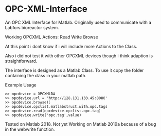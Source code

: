 # OPC-XML-Interface
An OPC XML Interface for Matlab. Originally used to communicate with a Labfors bioreactor system.

Working OPCXML Actions:
Read
Write
Browse

At this point i dont know if i will include more Actions to the Class.

Also i did not test it with other OPCXML devices though i think adaption is straightforward.

The interface is designed as a Matlab Class. To use it copy the folder containing the class in your matlab path.

Example Usage
```
>> opcdevice = OPCXMLDA
>> opcdevice.url = 'http://128.131.133.45:8080'
>> opcdevice.browse()
>> opcdevice.opclist.matlabstruct.with.opc.tags
>> opcdevice.read(opcdevice.opclist.opc.tag)
>> opcdevice.write('opc.tag',value)
```

Tested on Matlab 2018.
Not yet Working on Matlab 2019a because of a bug in the webwrite function.
